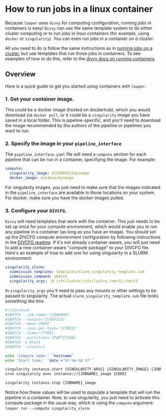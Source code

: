 # How to run jobs in a linux container

Because `looper` uses `divvy` for computing configuration, running jobs in containers is easy! `Divvy` can use the same template system to do either cluster computing or to run jobs in linux containers (for example, using `docker` or `singularity`). You can even run jobs in a container *on a cluster*.

All you need to do is follow the same instructions as in [running jobs on a cluster](cluster-computing.md), but use templates that run those jobs in containers. To see examples of how to do this, refer to the [divvy docs on running containers](http://code.databio.org/divvy/containers/).


## Overview 

Here is a quick guide to get you started using containers with `looper`:

### 1. Get your container image. 

This could be a docker image (hosted on dockerhub), which you would download via `docker pull`, or it could be a `singularity` image you have saved in a local folder. This is pipeline-specific, and you'll need to download the image recommended by the authors of the pipeline or pipelines you want to run.


### 2. Specify the image in your `pipeline_interface`

The `pipeline_interface.yaml` file will need a `compute` section for each pipeline that can be run in a container, specifying the image. For example:


```yaml
compute:
  singularity_image: ${SIMAGES}myimage
  docker_image: databio/myimage
```

For singularity images, you just need to make sure that the images indicated in the `pipeline_interface` are available in those locations on your system. For docker, make sure you have the docker images pulled.


### 3. Configure your `DIVCFG`. 

`Divvy` will need templates that work with the container. This just needs to be set up once for your compute environment, which would enable you to run any pipeline in a container (as long as you have an image). You should set up the DIVCFG compute environment configuration by following instructions in the [DIVCFG readme](https://github.com/pepkit/divcfg). If it's not already container-aware, you will just need to add a new container-aware "compute package" to your DIVCFG file. Here's an example of how to add one for using singularity in a SLURM environment:

```yaml
singularity_slurm:
  submission_template: templates/slurm_singularity_template.sub
  submission_command: sbatch
  singularity_args: -B /sfs/lustre:/sfs/lustre,/nm/t1:/nm/t1
```

In `singularity_args` you'll need to pass any mounts or other settings to be passed to singularity. The actual `slurm_singularity_template.sub` file looks something like this:

```bash
#!/bin/bash
#SBATCH --job-name='{JOBNAME}'
#SBATCH --output='{LOGFILE}'
#SBATCH --mem='{MEM}'
#SBATCH --cpus-per-task='{CORES}'
#SBATCH --time='{TIME}'
#SBATCH --partition='{PARTITION}'
#SBATCH -m block
#SBATCH --ntasks=1

echo 'Compute node:' `hostname`
echo 'Start time:' `date +'%Y-%m-%d %T'`

singularity instance.start {SINGULARITY_ARGS} {SINGULARITY_IMAGE} {JOBNAME}_image
srun singularity exec instance://{JOBNAME}_image {CODE}

singularity instance.stop {JOBNAME}_image
```

Notice how these values will be used to populate a template that will run the pipeline in a container. Now, to use singularity, you just need to activate this compute package in the usual way, which is using the `compute` argument: ``looper run --compute singularity_slurm``. 
